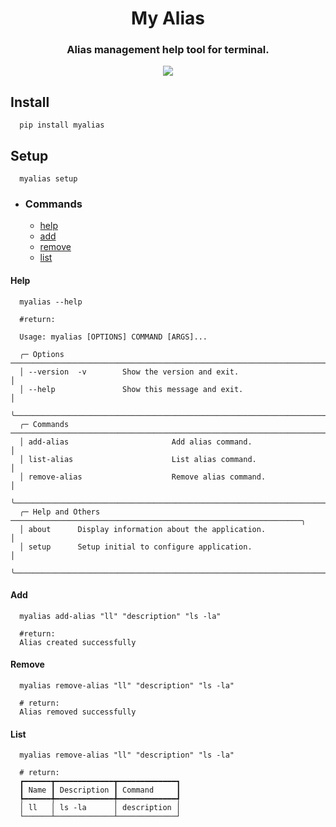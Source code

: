 <h1 align="center">My Alias</h1>

<h3 align="center">Alias management help tool for terminal.</h3>

<p align="center">
  <image src="./screenshots/about.png">
</p>

## Install

```
  pip install myalias
```

## Setup

```
  myalias setup
```

- ### Commands

  - [help](#help)
  - [add](#add)
  - [remove](#remove)
  - [list](#list)

#### Help

```
  myalias --help

  #return: 

  Usage: myalias [OPTIONS] COMMAND [ARGS]...                                          
                                                                                      
  ╭─ Options ─────────────────────────────────────────────────────────────────────────╮
  │ --version  -v        Show the version and exit.                                   │
  │ --help               Show this message and exit.                                  │
  ╰───────────────────────────────────────────────────────────────────────────────────╯
  ╭─ Commands ────────────────────────────────────────────────────────────────────────╮
  │ add-alias                       Add alias command.                                │
  │ list-alias                      List alias command.                               │
  │ remove-alias                    Remove alias command.                             │
  ╰───────────────────────────────────────────────────────────────────────────────────╯
  ╭─ Help and Others ─────────────────────────────────────────────────────────────────╮
  │ about      Display information about the application.                             │
  │ setup      Setup initial to configure application.                                │
  ╰───────────────────────────────────────────────────────────────────────────────────╯
```

#### Add

```
  myalias add-alias "ll" "description" "ls -la"

  #return:
  Alias created successfully
```

#### Remove

```
  myalias remove-alias "ll" "description" "ls -la"

  # return:
  Alias removed successfully

```

#### List

```
  myalias remove-alias "ll" "description" "ls -la"

  # return:
  ┏━━━━━━┳━━━━━━━━━━━━━┳━━━━━━━━━━━━━┓
  ┃ Name ┃ Description ┃ Command     ┃
  ┡━━━━━━╇━━━━━━━━━━━━━╇━━━━━━━━━━━━━┩
  │ ll   │ ls -la      │ description │
  └──────┴─────────────┴─────────────┘

```
